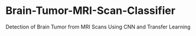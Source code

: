 # Brain-Tumor-MRI-Scan-Classifier
Detection of Brain Tumor from MRI Scans Using CNN and Transfer Learning

